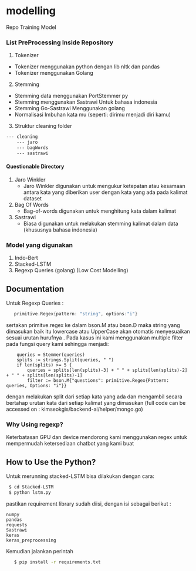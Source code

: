 # modelling
Repo Training Model


### List PreProcessing Inside Repository
1. Tokenizer
 - Tokenizer menggunakan python dengan lib nltk dan pandas
 - Tokenizer menggunakan Golang
2. Stemming
 - Stemming data menggunakan PortStemmer py
 - Stemming menggunakan Sastrawi Untuk bahasa indonesia
 - Stemming Go-Sastrawi Menggunakan golang
 - Normalisasi Imbuhan kata mu (seperti: dirimu menjadi diri kamu)

3. Struktur cleaning folder
```bash
--- cleaning
    --- jaro
    --- bagWords
    --- sastrawi
```

#### Questionable Directory
1. Jaro Winkler
   - Jaro Winkler digunakan untuk mengukur ketepatan atau kesamaan antara kata yang diberikan user dengan kata yang ada pada kalimat dataset
2. Bag Of Words
   - Bag-of-words digunakan untuk menghitung kata dalam kalimat
3. Sastrawi
   - Biasa digunakan untuk melakukan stemming kalimat dalam data (khususnya bahasa indonesia)

### Model yang digunakan
1. Indo-Bert
2. Stacked-LSTM
3. Regexp Queries (golang) (Low Cost Modelling)

## Documentation
Untuk Regexp Queries :
```Go
   primitive.Regex{pattern: "string", options:"i"}
```

sertakan primitve.regex ke dalam bson.M atau bson.D maka string yang dimasukan baik itu lowercase atau UpperCase akan otomatis menyesuaikan sesuai urutan hurufnya .
Pada kasus ini kami menggunakan multiple filter pada fungsi query kami sehingga menjadi:
```
	queries = Stemmer(queries)
	splits := strings.Split(queries, " ")
	if len(splits) >= 5 {
		queries = splits[len(splits)-3] + " " + splits[len(splits)-2] + " " + splits[len(splits)-1]
		filter := bson.M{"questions": primitive.Regex{Pattern: queries, Options: "i"}}
```
 dengan melakukan split dari setiap kata yang ada dan mengambil secara bertahap urutan kata dari setiap kalimat yang dimasukan (full code can be accessed on : kimseokgis/backend-ai/helper/mongo.go)
 
### Why Using regexp?
Keterbatasan GPU dan device mendorong kami menggunakan regex untuk mempermudah ketersediaan chatbot yang kami buat


## How to Use the Python?
Untuk merunning stacked-LSTM bisa dilakukan dengan cara:
```bash
 $ cd Stacked-LSTM
 $ python lstm.py
```
pastikan requirement library sudah diisi, dengan isi sebagai berikut :
```text
numpy
pandas
requests
Sastrawi
keras
keras_preprocessing
```
Kemudian jalankan perintah
```bash
   $ pip install -r requirements.txt
```